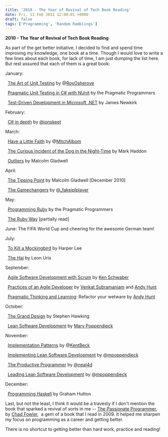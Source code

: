 ```yaml
---
title: '2010 - The Year of Revival of Tech Book Reading'
date: Fri, 11 Feb 2011 12:00:01 +0000
draft: false
tags: ['Programming', 'Random Ramblings']
---
```


**2010 - The Year of Revival of Tech Book Reading**  
  
As part of the get better initiative, I decided to find and spend time improving my knowledge, one book at a time. Though I would love to write a few lines about each book, for lack of time, I am just dumping the list here. But rest assured that each of them is a great book:

January:

  [The Art of Unit Testing](http://artofunittesting.com/) by @[RoyOsherove](http://twitter.com/RoyOsherove)

  [Pragmatic Unit Testing in C# with NUnit](http://goo.gl/rkKO) by the Pragmatic Programmers

  [Test-Driven Development in Microsoft .NET](http://goo.gl/d0YT) by James Newkirk

February:  

  [C# in depth](http://csharpindepth.com/) by [@jonskeet](http://twitter.com/jonskeet)

March:

  [Have a Little Faith](http://goo.gl/NtSE) by @[MitchAlbom](http://twitter.com/MitchAlbom) 

  [The Curious Incident of the Dog in the Night-Time](http://goo.gl/1UY1) by Mark Haddon 

  [Outliers](http://www.gladwell.com/outliers/index.html) by Malcolm Gladwell  
  

April:

  [The Tipping Point](http://www.gladwell.com/tippingpoint/index.html) by Malcolm Gladwell \[December 2010\]

  [The Gamechangers](http://www.thegamechangers.co.in/) by @[\_fakeiplplayer](http://twitter.com/_fakeiplplayer)

May: 

  [Programming Ruby](http://www.pragprog.com/titles/ruby3/programming-ruby-1-9) by the Pragmatic Programmers

  [The Ruby Way](http://therubyway.org/) \[partially read\]

June: The FIFA World Cup and cheering for the awesome German team!

July:

  [To Kill a Mockingbird](http://en.wikipedia.org/wiki/To_Kill_a_Mockingbird) by Harper Lee

  [The Haj](http://www.amazon.com/Haj-Leon-Uris/dp/0553248642) by Leon Uris

September:

  [Agile Software Development with Scrum](http://goo.gl/EI2z) by [Ken Schwaber](http://twitter.com/#!/kschwaber)

  [Practices of an Agile Developer](http://pragprog.com/titles/pad/practices-of-an-agile-developer) by [Venkat Subramaniam](http://twitter.com/#!/venkat_s) and [Andy Hunt](http://twitter.com/#!/pragmaticandy)

  [Pragmatic Thinking and Learning](http://pragprog.com/titles/ahptl/pragmatic-thinking-and-learning): Refactor your wetware by [Andy Hunt](http://twitter.com/#!/pragmaticandy)

October:

  [The Grand Design](http://en.wikipedia.org/wiki/The_Grand_Design_(book)) by Stephen Hawking

  [Lean Software Development](http://goo.gl/Q76c) by [Mary Poppendieck](http://twitter.com/#!/mpoppendieck)

November:

  [I](http://goog_769199052/)[mplementation Patterns](http://goo.gl/Xr5M) by @[KentBeck](http://twitter.com/KentBeck)

  [Implementing Lean Software Development](http://www.amazon.com/Implementing-Lean-Software-Development-Concept/dp/0321437381) by @[mpoppendieck](http://twitter.com/mpoppendieck)

  [The Productive Programmer](http://goo.gl/bfifw) by [@neal4d](http://twitter.com/neal4d)

  [Leading Lean Software Development](http://www.amazon.com/exec/obidos/ASIN/0321620704/) by @[mpoppendieck](http://twitter.com/mpoppendieck)

December:

  [Programming Haskell](http://www.cs.nott.ac.uk/~gmh/book.html) by Graham Hutton

Last, but not the least, I think it would be a travesty if I don't mention the book that sparked a revival of sorts in me -- [The Passionate Programmer](http://pragprog.com/titles/cfcar2/the-passionate-programmer), by [Chad Fowler](http://twitter.com/#!/chadfowler),  a gem of a book that I read in 2009. It helped me sharpen my focus on programming as a career and getting better.

There is no shortcut to getting better than hard work, practice and reading!
